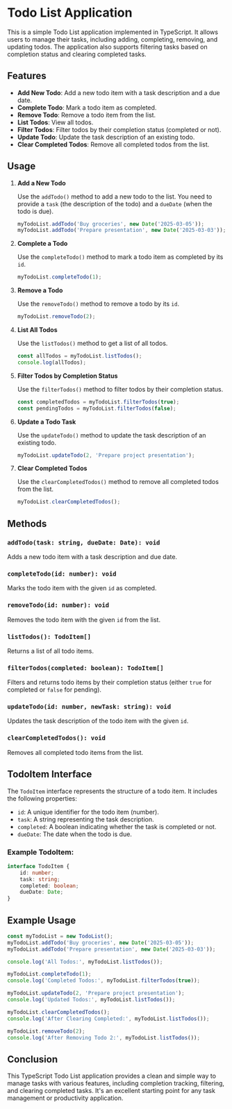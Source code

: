 
# Todo List Application

This is a simple Todo List application implemented in TypeScript. It allows users to manage their tasks, including adding, completing, removing, and updating todos. The application also supports filtering tasks based on completion status and clearing completed tasks.

## Features

- **Add New Todo**: Add a new todo item with a task description and a due date.
- **Complete Todo**: Mark a todo item as completed.
- **Remove Todo**: Remove a todo item from the list.
- **List Todos**: View all todos.
- **Filter Todos**: Filter todos by their completion status (completed or not).
- **Update Todo**: Update the task description of an existing todo.
- **Clear Completed Todos**: Remove all completed todos from the list.

## Usage

1. **Add a New Todo**

   Use the `addTodo()` method to add a new todo to the list. You need to provide a `task` (the description of the todo) and a `dueDate` (when the todo is due).

   ```typescript
   myTodoList.addTodo('Buy groceries', new Date('2025-03-05'));
   myTodoList.addTodo('Prepare presentation', new Date('2025-03-03'));
   ```

2. **Complete a Todo**

   Use the `completeTodo()` method to mark a todo item as completed by its `id`.

   ```typescript
   myTodoList.completeTodo(1);
   ```

3. **Remove a Todo**

   Use the `removeTodo()` method to remove a todo by its `id`.

   ```typescript
   myTodoList.removeTodo(2);
   ```

4. **List All Todos**

   Use the `listTodos()` method to get a list of all todos.

   ```typescript
   const allTodos = myTodoList.listTodos();
   console.log(allTodos);
   ```

5. **Filter Todos by Completion Status**

   Use the `filterTodos()` method to filter todos by their completion status.

   ```typescript
   const completedTodos = myTodoList.filterTodos(true);
   const pendingTodos = myTodoList.filterTodos(false);
   ```

6. **Update a Todo Task**

   Use the `updateTodo()` method to update the task description of an existing todo.

   ```typescript
   myTodoList.updateTodo(2, 'Prepare project presentation');
   ```

7. **Clear Completed Todos**

   Use the `clearCompletedTodos()` method to remove all completed todos from the list.

   ```typescript
   myTodoList.clearCompletedTodos();
   ```

## Methods

### `addTodo(task: string, dueDate: Date): void`

Adds a new todo item with a task description and due date.

### `completeTodo(id: number): void`

Marks the todo item with the given `id` as completed.

### `removeTodo(id: number): void`

Removes the todo item with the given `id` from the list.

### `listTodos(): TodoItem[]`

Returns a list of all todo items.

### `filterTodos(completed: boolean): TodoItem[]`

Filters and returns todo items by their completion status (either `true` for completed or `false` for pending).

### `updateTodo(id: number, newTask: string): void`

Updates the task description of the todo item with the given `id`.

### `clearCompletedTodos(): void`

Removes all completed todo items from the list.

## TodoItem Interface

The `TodoItem` interface represents the structure of a todo item. It includes the following properties:

- `id`: A unique identifier for the todo item (number).
- `task`: A string representing the task description.
- `completed`: A boolean indicating whether the task is completed or not.
- `dueDate`: The date when the todo is due.

### Example TodoItem:
```typescript
interface TodoItem {
    id: number;
    task: string;
    completed: boolean;
    dueDate: Date;
}
```

## Example Usage

```typescript
const myTodoList = new TodoList();
myTodoList.addTodo('Buy groceries', new Date('2025-03-05'));
myTodoList.addTodo('Prepare presentation', new Date('2025-03-03'));

console.log('All Todos:', myTodoList.listTodos());

myTodoList.completeTodo(1);
console.log('Completed Todos:', myTodoList.filterTodos(true));

myTodoList.updateTodo(2, 'Prepare project presentation');
console.log('Updated Todos:', myTodoList.listTodos());

myTodoList.clearCompletedTodos();
console.log('After Clearing Completed:', myTodoList.listTodos());

myTodoList.removeTodo(2);
console.log('After Removing Todo 2:', myTodoList.listTodos());
```

## Conclusion

This TypeScript Todo List application provides a clean and simple way to manage tasks with various features, including completion tracking, filtering, and clearing completed tasks. It's an excellent starting point for any task management or productivity application.
